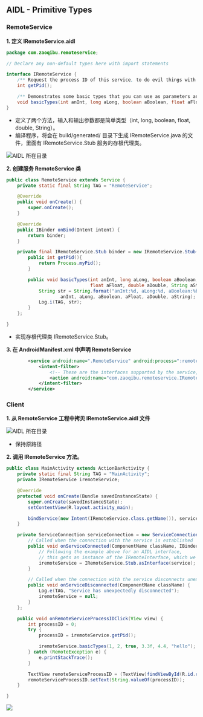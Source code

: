 ﻿## AIDL - Primitive Types

### RemoteService

**1. 定义 IRemoteService.aidl**

```java
package com.zaoqibu.remoteservice;

// Declare any non-default types here with import statements

interface IRemoteService {
    /** Request the process ID of this service, to do evil things with it. */
    int getPid();

    /** Demonstrates some basic types that you can use as parameters and return values in AIDL. */
    void basicTypes(int anInt, long aLong, boolean aBoolean, float aFloat, double aDouble, String aString);
}
```
* 定义了两个方法，输入和输出参数都是简单类型（int, long, boolean, float, double, String）。
* 编译程序，将会在 build/generated/ 目录下生成 IRemoteService.java 的文件，里面有 IRemoteService.Stub 服务的存根代理类。

![AIDL 所在目录](snapshots/show_iremoteservice_aidl_remoteservice.png)

**2. 创建服务 RemoteService 类**

```java
public class RemoteService extends Service {
    private static final String TAG = "RemoteService";

    @Override
    public void onCreate() {
        super.onCreate();
    }

    @Override
    public IBinder onBind(Intent intent) {
        return binder;
    }

    private final IRemoteService.Stub binder = new IRemoteService.Stub() {
        public int getPid(){
            return Process.myPid();
        }

        public void basicTypes(int anInt, long aLong, boolean aBoolean,
                               float aFloat, double aDouble, String aString) {
            String str = String.format("anInt:%d, aLong:%d, aBoolean:%b, aFloat:%f, aDouble:%f, aString:%s",
                    anInt, aLong, aBoolean, aFloat, aDouble, aString);
            Log.i(TAG, str);
        }
    };

}
```

* 实现存根代理类 IRemoteService.Stub。

**3. 在 AndroidManifest.xml 中声明 RemoteService**
```xml
        <service android:name=".RemoteService" android:process=":remote">
            <intent-filter>
                <!-- These are the interfaces supported by the service, which you can bind to. -->
                <action android:name="com.zaoqibu.remoteservice.IRemoteService" />
            </intent-filter>
        </service>
```

### Client

**1. 从 RemoteService 工程中拷贝 IRemoteService.aidl 文件**

![AIDL 所在目录](snapshots/show_iremoteservice_aidl_client.png)

* 保持原路径

**2. 调用 IRemoteService 方法。**

```java
public class MainActivity extends ActionBarActivity {
    private static final String TAG = "MainActivity";
    private IRemoteService iremoteService;

    @Override
    protected void onCreate(Bundle savedInstanceState) {
        super.onCreate(savedInstanceState);
        setContentView(R.layout.activity_main);

        bindService(new Intent(IRemoteService.class.getName()), serviceConnection, BIND_AUTO_CREATE);
    }

    private ServiceConnection serviceConnection = new ServiceConnection() {
        // Called when the connection with the service is established
        public void onServiceConnected(ComponentName className, IBinder service) {
            // Following the example above for an AIDL interface,
            // this gets an instance of the IRemoteInterface, which we can use to call on the service
            iremoteService = IRemoteService.Stub.asInterface(service);
        }

        // Called when the connection with the service disconnects unexpectedly
        public void onServiceDisconnected(ComponentName className) {
            Log.e(TAG, "Service has unexpectedly disconnected");
            iremoteService = null;
        }
    };

    public void onRemoteServiceProcessIDClick(View view) {
        int processID = 0;
        try {
            processID = iremoteService.getPid();

            iremoteService.basicTypes(1, 2, true, 3.3f, 4.4, "hello");
        } catch (RemoteException e) {
            e.printStackTrace();
        }

        TextView remoteServiceProcessID = (TextView)findViewById(R.id.remoteServiceProcessID);
        remoteServiceProcessID.setText(String.valueOf(processID));
    }

}
```

![](snapshots/client.png)

